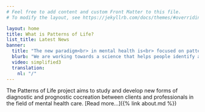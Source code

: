 ```yaml
---
# Feel free to add content and custom Front Matter to this file.
# To modify the layout, see https://jekyllrb.com/docs/themes/#overriding-theme-defaults

layout: home
title: What is Patterns of Life?
list_title: Latest News
banner:
  title: "The new paradigm<br> in mental health is<br> focused on patterns."
  blurb: "We are working towards a science that helps people identify and modify the interacting patterns that underly, and sometimes undermine, their lives."
  video: simplified3
  translation:
    nl: "/"
---
```


The Patterns of Life project aims to study and develop new forms of
diagnostic and prognostic cocreation between clients and professionals in the
field of mental health care. [Read more…]({% link about.md %})
